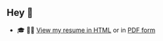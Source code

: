 ## Hey 👋

- 🎓 👨‍💼 [View my resume in HTML](https://balazssevecsek.github.io/resume/) or in [PDF form](https://cdn.jsdelivr.net/gh/BalazsSevecsek/resume/resume/balazs_sevecsek_resume.pdf)
